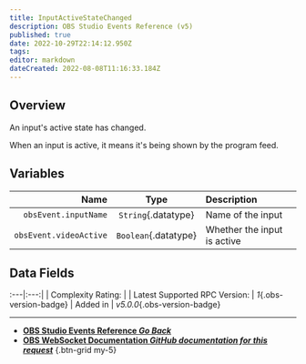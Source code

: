 ```yaml
---
title: InputActiveStateChanged
description: OBS Studio Events Reference (v5)
published: true
date: 2022-10-29T22:14:12.950Z
tags: 
editor: markdown
dateCreated: 2022-08-08T11:16:33.184Z
---
```


## Overview
An input's active state has changed.

When an input is active, it means it's being shown by the program feed.

## Variables
Name | Type | Description | 
----:|:----:|:------------|
`obsEvent.inputName` | `String`{.datatype} | Name of the input
`obsEvent.videoActive` | `Boolean`{.datatype} | Whether the input is active

## Data Fields
:---|:---:|
| Complexity Rating: | <span class="stars stars--3"></span>
| Latest Supported RPC Version: | *1*{.obs-version-badge}
| Added in | *v5.0.0*{.obs-version-badge}

---

- [<i class="mdi mdi-chevron-left"></i>**OBS Studio Events Reference *Go Back***](/Broadcasters/OBS/Events)
- [<i class="mdi mdi-github"></i> **OBS WebSocket Documentation *GitHub documentation for this request***](https://github.com/obsproject/obs-websocket/blob/master/docs/generated/protocol.md#inputactivestatechanged)
{.btn-grid my-5}